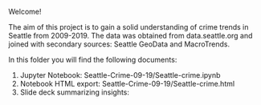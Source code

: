 Welcome!

The aim of this project is to gain a solid understanding of crime trends in Seattle from 2009-2019. The data was obtained from data.seattle.org and joined with secondary sources: Seattle GeoData and MacroTrends. 

In this folder you will find the following documents:
1. Jupyter Notebook: Seattle-Crime-09-19/Seattle-crime.ipynb
2. Notebook HTML export: Seattle-Crime-09-19/Seattle-crime.html
3. Slide deck summarizing insights: 
